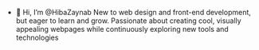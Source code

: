 - 👋 Hi, I’m @HibaZaynab
New to web design and front-end development, but eager to learn and grow. Passionate about creating cool, visually appealing webpages while continuously exploring new tools and technologies


<!---
HibaZaynab/HibaZaynab is a ✨ special ✨ repository because its `README.md` (this file) appears on your GitHub profile.
You can click the Preview link to take a look at your changes.
--->
